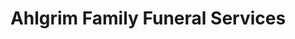 ---
title: "Ahlgrim Family Funeral Services"
url: /lake-zurich/ahlgrim-family-funeral-services/
shop: funeral directors
---